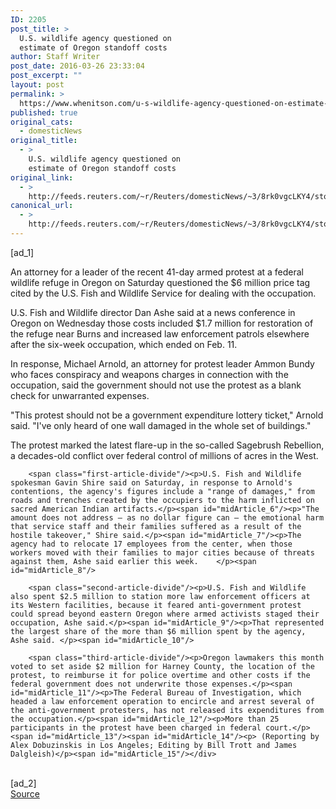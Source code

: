```yaml
---
ID: 2205
post_title: >
  U.S. wildlife agency questioned on
  estimate of Oregon standoff costs
author: Staff Writer
post_date: 2016-03-26 23:33:04
post_excerpt: ""
layout: post
permalink: >
  https://www.whenitson.com/u-s-wildlife-agency-questioned-on-estimate-of-oregon-standoff-costs/
published: true
original_cats:
  - domesticNews
original_title:
  - >
    U.S. wildlife agency questioned on
    estimate of Oregon standoff costs
original_link:
  - >
    http://feeds.reuters.com/~r/Reuters/domesticNews/~3/8rk0vgcLKY4/story01.htm
canonical_url:
  - >
    http://feeds.reuters.com/~r/Reuters/domesticNews/~3/8rk0vgcLKY4/story01.htm
---
```

 [ad_1]
<br><div id="articleText">
<span id="midArticle_start"/>

<span id="midArticle_0"/><span class="focusParagraph" readability="4"><p><span class="articleLocatio&lt;/span&gt;n">An attorney for a leader of the recent 41-day armed protest at a federal wildlife refuge in Oregon on Saturday questioned the $6 million price tag cited by the U.S. Fish and Wildlife Service for dealing with the occupation.</span></p></span><span id="midArticle_1"/><p>U.S. Fish and Wildlife director Dan Ashe said at a news conference in Oregon on Wednesday those costs included $1.7 million for restoration of the refuge near Burns and increased law enforcement patrols elsewhere after the six-week occupation, which ended on Feb. 11.</p><span id="midArticle_2"/><p>In response, Michael Arnold, an attorney for protest leader Ammon Bundy who faces conspiracy and weapons charges in connection with the occupation, said the government should not use the protest as a blank check for unwarranted expenses.</p><span id="midArticle_3"/><p>"This protest should not be a government expenditure lottery ticket," Arnold said. "I've only heard of one wall damaged in the whole set of buildings."</p><span id="midArticle_4"/><p>The protest marked the latest flare-up in the so-called Sagebrush Rebellion, a decades-old conflict over federal control of millions of acres in the West.</p><span id="midArticle_5"/>
        
        <span class="first-article-divide"/><p>U.S. Fish and Wildlife spokesman Gavin Shire said on Saturday, in response to Arnold's contentions, the agency's figures include a "range of damages," from roads and trenches created by the occupiers to the harm inflicted on sacred American Indian artifacts.</p><span id="midArticle_6"/><p>"The amount does not address – as no dollar figure can – the emotional harm that service staff and their families suffered as a result of the hostile takeover," Shire said.</p><span id="midArticle_7"/><p>The agency had to relocate 17 employees from the center, when those workers moved with their families to major cities because of threats against them, Ashe said earlier this week.    </p><span id="midArticle_8"/>
        
        <span class="second-article-divide"/><p>U.S. Fish and Wildlife also spent $2.5 million to station more law enforcement officers at its Western facilities, because it feared anti-government protest could spread beyond eastern Oregon where armed activists staged their occupation, Ashe said.</p><span id="midArticle_9"/><p>That represented the largest share of the more than $6 million spent by the agency, Ashe said. </p><span id="midArticle_10"/>
        
        <span class="third-article-divide"/><p>Oregon lawmakers this month voted to set aside $2 million for Harney County, the location of the protest, to reimburse it for police overtime and other costs if the federal government does not underwrite those expenses.</p><span id="midArticle_11"/><p>The Federal Bureau of Investigation, which headed a law enforcement operation to encircle and arrest several of the anti-government protesters, has not released its expenditures from the occupation.</p><span id="midArticle_12"/><p>More than 25 participants in the protest have been charged in federal court.</p><span id="midArticle_13"/><span id="midArticle_14"/><p> (Reporting by Alex Dobuzinskis in Los Angeles; Editing by Bill Trott and James Dalgleish)</p><span id="midArticle_15"/></div>
<br>[ad_2]
<br><a href="http://feeds.reuters.com/~r/Reuters/domesticNews/~3/8rk0vgcLKY4/story01.htm">Source </a>